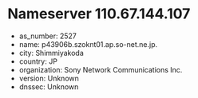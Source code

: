 # Nameserver 110.67.144.107

* as_number: 2527
* name: p43906b.szoknt01.ap.so-net.ne.jp.
* city: Shimmiyakoda
* country: JP
* organization: Sony Network Communications Inc.
* version: Unknown
* dnssec: Unknown
